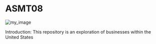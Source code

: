 # ASMT08 

![my_image](https://www.salesforce.com/content/dam/blogs/ca/Blog%20Posts/the-business-benefits-of-complementary-partnerships-open-graph.png)



Introduction: 
This repository is an exploration of businesses within the United States

